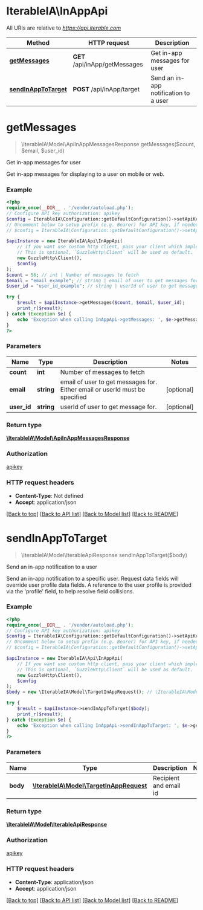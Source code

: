 # IterableIA\InAppApi

All URIs are relative to *https://api.iterable.com*

Method | HTTP request | Description
------------- | ------------- | -------------
[**getMessages**](InAppApi.md#getmessages) | **GET** /api/inApp/getMessages | Get in-app messages for user
[**sendInAppToTarget**](InAppApi.md#sendinapptotarget) | **POST** /api/inApp/target | Send an in-app notification to a user

# **getMessages**
> \IterableIA\Model\ApiInAppMessagesResponse getMessages($count, $email, $user_id)

Get in-app messages for user

Get in-app messages for displaying to a user on mobile or web.

### Example
```php
<?php
require_once(__DIR__ . '/vendor/autoload.php');
// Configure API key authorization: apikey
$config = IterableIA\Configuration::getDefaultConfiguration()->setApiKey('Api_Key', 'YOUR_API_KEY');
// Uncomment below to setup prefix (e.g. Bearer) for API key, if needed
// $config = IterableIA\Configuration::getDefaultConfiguration()->setApiKeyPrefix('Api_Key', 'Bearer');

$apiInstance = new IterableIA\Api\InAppApi(
    // If you want use custom http client, pass your client which implements `GuzzleHttp\ClientInterface`.
    // This is optional, `GuzzleHttp\Client` will be used as default.
    new GuzzleHttp\Client(),
    $config
);
$count = 56; // int | Number of messages to fetch
$email = "email_example"; // string | email of user to get messages for. Either email or userId must be specified
$user_id = "user_id_example"; // string | userId of user to get message for.

try {
    $result = $apiInstance->getMessages($count, $email, $user_id);
    print_r($result);
} catch (Exception $e) {
    echo 'Exception when calling InAppApi->getMessages: ', $e->getMessage(), PHP_EOL;
}
?>
```

### Parameters

Name | Type | Description  | Notes
------------- | ------------- | ------------- | -------------
 **count** | **int**| Number of messages to fetch |
 **email** | **string**| email of user to get messages for. Either email or userId must be specified | [optional]
 **user_id** | **string**| userId of user to get message for. | [optional]

### Return type

[**\IterableIA\Model\ApiInAppMessagesResponse**](../Model/ApiInAppMessagesResponse.md)

### Authorization

[apikey](../../README.md#apikey)

### HTTP request headers

 - **Content-Type**: Not defined
 - **Accept**: application/json

[[Back to top]](#) [[Back to API list]](../../README.md#documentation-for-api-endpoints) [[Back to Model list]](../../README.md#documentation-for-models) [[Back to README]](../../README.md)

# **sendInAppToTarget**
> \IterableIA\Model\IterableApiResponse sendInAppToTarget($body)

Send an in-app notification to a user

Send an in-app notification to a specific user. Request data fields will override user profile data fields. A reference to the user profile is provided via the 'profile' field, to help resolve field collisions.

### Example
```php
<?php
require_once(__DIR__ . '/vendor/autoload.php');
// Configure API key authorization: apikey
$config = IterableIA\Configuration::getDefaultConfiguration()->setApiKey('Api_Key', 'YOUR_API_KEY');
// Uncomment below to setup prefix (e.g. Bearer) for API key, if needed
// $config = IterableIA\Configuration::getDefaultConfiguration()->setApiKeyPrefix('Api_Key', 'Bearer');

$apiInstance = new IterableIA\Api\InAppApi(
    // If you want use custom http client, pass your client which implements `GuzzleHttp\ClientInterface`.
    // This is optional, `GuzzleHttp\Client` will be used as default.
    new GuzzleHttp\Client(),
    $config
);
$body = new \IterableIA\Model\TargetInAppRequest(); // \IterableIA\Model\TargetInAppRequest | Recipient and email id

try {
    $result = $apiInstance->sendInAppToTarget($body);
    print_r($result);
} catch (Exception $e) {
    echo 'Exception when calling InAppApi->sendInAppToTarget: ', $e->getMessage(), PHP_EOL;
}
?>
```

### Parameters

Name | Type | Description  | Notes
------------- | ------------- | ------------- | -------------
 **body** | [**\IterableIA\Model\TargetInAppRequest**](../Model/TargetInAppRequest.md)| Recipient and email id |

### Return type

[**\IterableIA\Model\IterableApiResponse**](../Model/IterableApiResponse.md)

### Authorization

[apikey](../../README.md#apikey)

### HTTP request headers

 - **Content-Type**: application/json
 - **Accept**: application/json

[[Back to top]](#) [[Back to API list]](../../README.md#documentation-for-api-endpoints) [[Back to Model list]](../../README.md#documentation-for-models) [[Back to README]](../../README.md)

